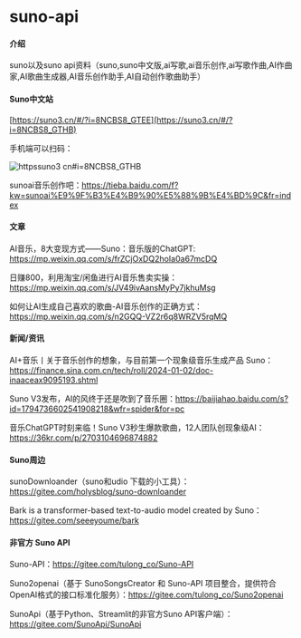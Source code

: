 # suno-api



#### 介绍
suno以及suno api资料（suno,suno中文版,ai写歌,ai音乐创作,ai写歌作曲,AI作曲家,AI歌曲生成器,AI音乐创作助手,AI自动创作歌曲助手）




#### Suno中文站
[https://suno3.cn/#/?i=8NCBS8_GTEE](https://suno3.cn/#/?i=8NCBS8_GTHB)

手机端可以扫码：

![httpssuno3 cn#i=8NCBS8_GTHB](https://github.com/linxiangqian/suno-api/assets/31098181/f697ac2a-cd94-4874-b18a-a74d59f4d312)

sunoai音乐创作吧：https://tieba.baidu.com/f?kw=sunoai%E9%9F%B3%E4%B9%90%E5%88%9B%E4%BD%9C&fr=index


#### 文章
AI音乐，8大变现方式——Suno：音乐版的ChatGPT: https://mp.weixin.qq.com/s/frZCjOxDQ2hoIa0a67mcDQ

日赚800，利用淘宝/闲鱼进行AI音乐售卖实操：https://mp.weixin.qq.com/s/JV49ivAansMyPy7jkhuMsg

如何让AI生成自己喜欢的歌曲-AI音乐创作的正确方式：https://mp.weixin.qq.com/s/n2GQQ-VZ2r6q8WRZV5rqMQ





#### 新闻/资讯
AI+音乐丨关于音乐创作的想象，与目前第一个现象级音乐生成产品 Suno：https://finance.sina.com.cn/tech/roll/2024-01-02/doc-inaaceax9095193.shtml

Suno V3发布，AI的风终于还是吹到了音乐圈：https://baijiahao.baidu.com/s?id=1794736602541908218&wfr=spider&for=pc

音乐ChatGPT时刻来临！Suno V3秒生爆款歌曲，12人团队创现象级AI：https://36kr.com/p/2703104696874882




#### Suno周边
sunoDownloander（suno和udio 下载的小工具）：https://gitee.com/holysblog/suno-downloander

Bark is a transformer-based text-to-audio model created by Suno：https://gitee.com/seeeyoume/bark




#### 非官方 Suno API

Suno-API：https://gitee.com/tulong_co/Suno-API

Suno2openai（基于 SunoSongsCreator 和 Suno-API 项目整合，提供符合OpenAI格式的接口标准化服务）：https://gitee.com/tulong_co/Suno2openai

SunoApi（基于Python、Streamlit的非官方Suno API客户端）：https://gitee.com/SunoApi/SunoApi
